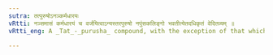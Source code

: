 ```yaml
---
sutra: तत्पुरुषोऽनञ्कर्मधारयः
vRtti: नञ्समासं कर्मधारयं च वर्जयित्वाऽन्यस्तरपुरुषो नपुंसकलिङ्गो भवतीत्येतदधिकृतं वेदितव्यम् ॥
vRtti_eng: A _Tat_-_purusha_ compound, with the exception of that which is formed by the particle _nan_, and of the _Karmadharaya_ compound, becomes neuter gender, in the cases explained in the following _sutras_.

---
```


